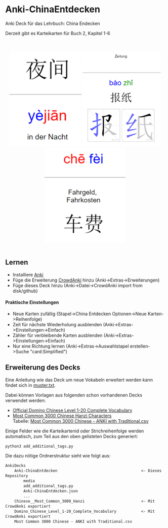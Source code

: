 # Anki-ChinaEntdecken
Anki Deck für das Lehrbuch: China Endecken

Derzeit gibt es Karteikarten für Buch 2, Kapitel 1-6

<br/>
<br/>

<div align="center">
    <img src="images/simplified.png" alt="simplified" height="300"/>
    <img src="images/deutsch.png" alt="deutsch" height="300"/>
    <img src="images/pinyin.png" alt="pinyin" height="300"/>
</div>

<br/>

## Lernen

* Installiere [Anki](https://apps.ankiweb.net/)
* Füge die Erweiterung [CrowdAnki](https://ankiweb.net/shared/info/1788670778) hinzu (Anki->Extras->Erweiterungen)
* Füge dieses Deck hinzu (Anki->Datei->CrowdAnki import from disk/github)

#### Praktische Einstellungen
* Neue Karten zufällig (Stapel->China Entdecken Optionen->Neue Karten->Reihenfolge)
* Zeit für nächste Wiederholung ausblenden (Anki->Extras->Einstellungen->Einfach)
* Zähler für verbleibende Karten ausblenden (Anki->Extras->Einstellungen->Einfach)
* Nur eine Richtung lernen (Anki->Extras->Auswahlstapel erstellen->Suche "card:Simplified")

## Erweiterung des Decks

Eine Anleitung wie das Deck um neue Vokabeln erweitert werden kann findet sich in [muster.txt](muster.txt).

Dabei können Vorlagen aus folgenden schon vorhandenen Decks verwendet werden:
* [Official Domino Chinese Level 1-20 Complete Vocabulary](https://ankiweb.net/shared/info/722819818)
* [Most Common 3000 Chinese Hanzi Characters](https://ankiweb.net/shared/info/39888802) \
  Tabelle: [Most Common 3000 Chinese - ANKI with Traditional.csv](https://docs.google.com/spreadsheets/d/1j5-67vdCUeAuIzmikeCgNmXaFZTuXtT4vesjnrqSOjI/edit?usp=sharing)

Einige Felder wie die Karteikartenid oder Strichreihenfolge werden automatisch, zum Teil aus den oben gelisteten Decks generiert:

```
python3 add_additional_tags.py
```

Die dazu nötige Ordnerstruktur sieht wie folgt aus:
```
AnkiDecks
    Anki-ChinaEntdecken                                     <- Dieses Repository
        media
        add_additional_tags.py
        Anki-ChinaEntdecken.json
        ...
    Chinese__Most_Common_3000_Hanzi                         <- Mit CrowdAnki exportiert
    Domino_Chinese_Level_1-20_Complete_Vocabulary           <- Mit CrowdAnki exportiert
    Most Common 3000 Chinese - ANKI with Traditional.csv    
```
